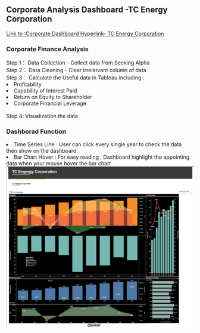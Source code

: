 <h2>Corporate Analysis Dashboard -TC Energy Corporation</h2>

<a href="https://dndworkshop.github.io/tableau_tc-energy-2013-2022/">Link to :Corporate Dashboard Hyperlink- TC Energy Corporation</a><br>

<h3>Corporate Finance Analysis</h3>
Step 1： Data Collection - Collect data from Seeking Alpha <br>
Step 2： Data Cleaning - Clear irrelatvant column of data <br>
Step 3： Calculate the Useful data in Tableau including : <br>
<li>Profitability</li>
<li>Capability of Interest Paid</li>
<li>Return on Equity to Shareholder</li>
<li>Corporate Financial Leverage</li><br>
Step 4: Visualization the data <br>

<h3>Dashborad Function</h3>
<li>Time Series Line : User can click every single year to check the data then show on the dashboard</li>
<li>Bar Chart Hover : For easy reading , Dashboard highlight the appointing data when your mouse hover the bar chart</li>

<img src="https://github.com/dndworkshop/tableau_tc-energy-2013-2022/blob/main/image.png">
